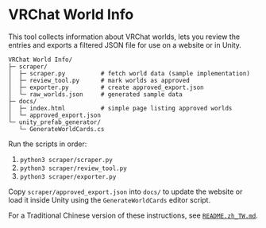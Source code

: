 # VRChat World Info

This tool collects information about VRChat worlds, lets you review the entries
and exports a filtered JSON file for use on a website or in Unity.

```
VRChat World Info/
├─ scraper/
│  ├─ scraper.py          # fetch world data (sample implementation)
│  ├─ review_tool.py      # mark worlds as approved
│  ├─ exporter.py         # create approved_export.json
│  └─ raw_worlds.json     # generated sample data
├─ docs/
│  ├─ index.html          # simple page listing approved worlds
│  └─ approved_export.json
└─ unity_prefab_generator/
   └─ GenerateWorldCards.cs
```

Run the scripts in order:

1. `python3 scraper/scraper.py`
2. `python3 scraper/review_tool.py`
3. `python3 scraper/exporter.py`

Copy `scraper/approved_export.json` into `docs/` to update the website or load
it inside Unity using the `GenerateWorldCards` editor script.

For a Traditional Chinese version of these instructions, see
[`README.zh_TW.md`](README.zh_TW.md).
